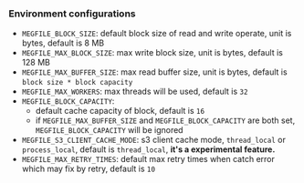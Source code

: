 ### Environment configurations
- `MEGFILE_BLOCK_SIZE`: default block size of read and write operate, unit is bytes, default is 8 MB
- `MEGFILE_MAX_BLOCK_SIZE`: max write block size, unit is bytes, default is 128 MB
- `MEGFILE_MAX_BUFFER_SIZE`: max read buffer size, unit is bytes, default is `block size * block capacity`
- `MEGFILE_MAX_WORKERS`: max threads will be used, default is `32`
- `MEGFILE_BLOCK_CAPACITY`: 
    - default cache capacity of block, default is `16`
    - if `MEGFILE_MAX_BUFFER_SIZE` and `MEGFILE_BLOCK_CAPACITY` are both set, `MEGFILE_BLOCK_CAPACITY` will be ignored
- `MEGFILE_S3_CLIENT_CACHE_MODE`: s3 client cache mode, `thread_local` or `process_local`, default is `thread_local`, **it's a experimental feature.**
- `MEGFILE_MAX_RETRY_TIMES`: default max retry times when catch error which may fix by retry, default is `10`
